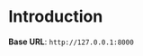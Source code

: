 # Introduction



<aside>
    <strong>Base URL</strong>: <code>http://127.0.0.1:8000</code>
</aside>



